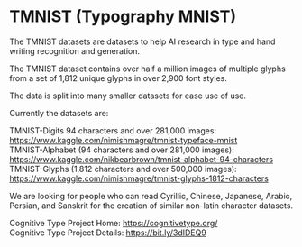 # TMNIST (Typography MNIST)

The TMNIST datasets are datasets to help AI research in type and hand writing recognition and generation.

The TMNIST dataset contains over half a million images of multiple glyphs from a set of 1,812 unique glyphs in over 2,900 font styles.

The data is split into many smaller datasets for ease use of use. 

Currently the datasets are:

TMNIST-Digits 94 characters and over 281,000 images: https://www.kaggle.com/nimishmagre/tmnist-typeface-mnist      
TMNIST-Alphabet (94 characters and over 281,000 images): https://www.kaggle.com/nikbearbrown/tmnist-alphabet-94-characters     
TMNIST-Glyphs (1,812 characters and over 500,000 images): https://www.kaggle.com/nimishmagre/tmnist-glyphs-1812-characters    

We are looking for people who can read Cyrillic, Chinese, Japanese, Arabic, Persian, and Sanskrit for the creation of similar non-latin character datasets.  


Cognitive Type Project Home: https://cognitivetype.org/     
Cognitive Type Project Details: https://bit.ly/3dIDEQ9   
